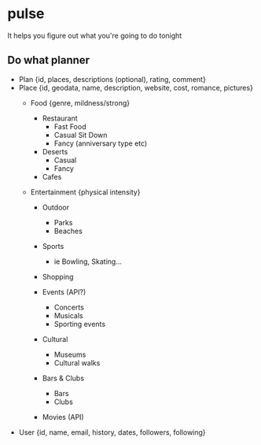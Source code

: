 pulse
=====

It helps you figure out what you&#39;re going to do tonight

Do what planner
---------------

* Plan {id, places, descriptions (optional), rating, comment}
* Place {id, geodata, name, description, website, cost, romance, pictures}
	* Food {genre, mildness/strong}
		* Restaurant
			* Fast Food
			* Casual Sit Down
			* Fancy (anniversary type etc)
		* Deserts
			* Casual
			* Fancy
		* Cafes
			
  	* Entertainment {physical intensity}
		* Outdoor
			* Parks
			* Beaches
		
		* Sports
			* ie Bowling, Skating...
		* Shopping
		* Events (API?)
			* Concerts
			* Musicals
			* Sporting events
		* Cultural
			* Museums
			* Cultural walks		
		* Bars & Clubs
			* Bars
			* Clubs
		* Movies (API)			
* User {id, name, email, history, dates, followers, following}

